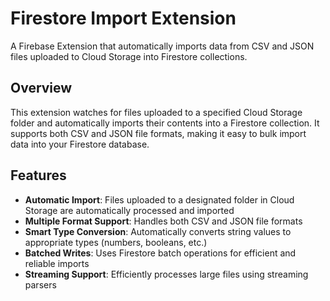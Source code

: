 # Firestore Import Extension

A Firebase Extension that automatically imports data from CSV and JSON files uploaded to Cloud Storage into Firestore collections.

## Overview

This extension watches for files uploaded to a specified Cloud Storage folder and automatically imports their contents into a Firestore collection. It supports both CSV and JSON file formats, making it easy to bulk import data into your Firestore database.

## Features

- **Automatic Import**: Files uploaded to a designated folder in Cloud Storage are automatically processed and imported
- **Multiple Format Support**: Handles both CSV and JSON file formats
- **Smart Type Conversion**: Automatically converts string values to appropriate types (numbers, booleans, etc.)
- **Batched Writes**: Uses Firestore batch operations for efficient and reliable imports
- **Streaming Support**: Efficiently processes large files using streaming parsers
